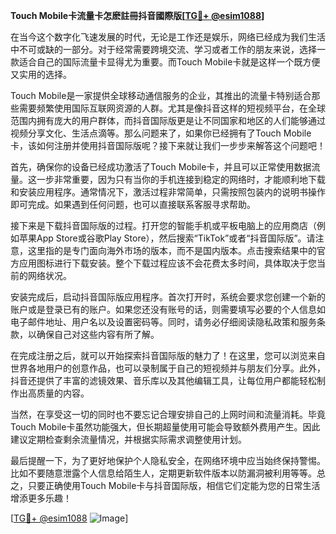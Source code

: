 **Touch Mobile卡流量卡怎麽註冊抖音國際版[[TG💪+ @esim1088](https://t.me/s/esim1088)]**

在当今这个数字化飞速发展的时代，无论是工作还是娱乐，网络已经成为我们生活中不可或缺的一部分。对于经常需要跨境交流、学习或者工作的朋友来说，选择一款适合自己的国际流量卡显得尤为重要。而Touch Mobile卡就是这样一个既方便又实用的选择。

Touch Mobile是一家提供全球移动通信服务的企业，其推出的流量卡特别适合那些需要频繁使用国际互联网资源的人群。尤其是像抖音这样的短视频平台，在全球范围内拥有庞大的用户群体，而抖音国际版更是让不同国家和地区的人们能够通过视频分享文化、生活点滴等。那么问题来了，如果你已经拥有了Touch Mobile卡，该如何注册并使用抖音国际版呢？接下来就让我们一步步来解答这个问题吧！

首先，确保你的设备已经成功激活了Touch Mobile卡，并且可以正常使用数据流量。这一步非常重要，因为只有当你的手机连接到稳定的网络时，才能顺利地下载和安装应用程序。通常情况下，激活过程非常简单，只需按照包装内的说明书操作即可完成。如果遇到任何问题，也可以直接联系客服寻求帮助。

接下来是下载抖音国际版的过程。打开您的智能手机或平板电脑上的应用商店（例如苹果App Store或谷歌Play Store），然后搜索“TikTok”或者“抖音国际版”。请注意，这里指的是专门面向海外市场的版本，而不是国内版本。点击搜索结果中的官方应用图标进行下载安装。整个下载过程应该不会花费太多时间，具体取决于您当前的网络状况。

安装完成后，启动抖音国际版应用程序。首次打开时，系统会要求您创建一个新的账户或是登录已有的账户。如果您还没有账号的话，则需要填写必要的个人信息如电子邮件地址、用户名以及设置密码等。同时，请务必仔细阅读隐私政策和服务条款，以确保自己对这些内容有所了解。

在完成注册之后，就可以开始探索抖音国际版的魅力了！在这里，您可以浏览来自世界各地用户的创意作品，也可以录制属于自己的短视频并与朋友们分享。此外，抖音还提供了丰富的滤镜效果、音乐库以及其他编辑工具，让每位用户都能轻松制作出高质量的内容。

当然，在享受这一切的同时也不要忘记合理安排自己的上网时间和流量消耗。毕竟Touch Mobile卡虽然功能强大，但长期超量使用可能会导致额外费用产生。因此建议定期检查剩余流量情况，并根据实际需求调整使用计划。

最后提醒一下，为了更好地保护个人隐私安全，在网络环境中应当始终保持警惕。比如不要随意泄露个人信息给陌生人，定期更新软件版本以防漏洞被利用等等。总之，只要正确使用Touch Mobile卡与抖音国际版，相信它们定能为您的日常生活增添更多乐趣！

[[TG💪+ @esim1088](https://t.me/s/esim1088) ![Image](https://i.postimg.cc/4NQfJmqS/Snipaste-2025-05-13-00-14-12.png)]